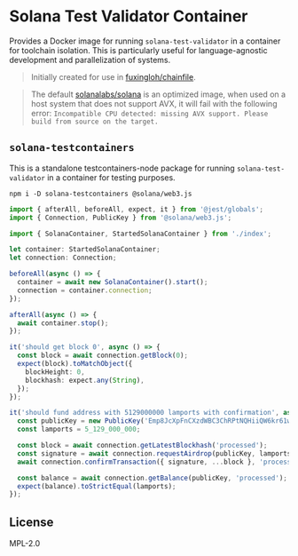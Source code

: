 # Solana Test Validator Container

Provides a Docker image for running `solana-test-validator` in a container for toolchain isolation.
This is particularly useful for language-agnostic development and parallelization of systems.

> Initially created for use in [fuxingloh/chainfile](https://github.com/fuxingloh/chainfile).

> The default [solanalabs/solana](https://hub.docker.com/r/solanalabs/solana) is an optimized image,
> when used on a host system that does not support AVX, it will fail with the following error:
> `Incompatible CPU detected: missing AVX support. Please build from source on the target.`

## `solana-testcontainers`

This is a standalone testcontainers-node package for running `solana-test-validator` in a container for testing
purposes.

```shell
npm i -D solana-testcontainers @solana/web3.js
```

```typescript
import { afterAll, beforeAll, expect, it } from '@jest/globals';
import { Connection, PublicKey } from '@solana/web3.js';

import { SolanaContainer, StartedSolanaContainer } from './index';

let container: StartedSolanaContainer;
let connection: Connection;

beforeAll(async () => {
  container = await new SolanaContainer().start();
  connection = container.connection;
});

afterAll(async () => {
  await container.stop();
});

it('should get block 0', async () => {
  const block = await connection.getBlock(0);
  expect(block).toMatchObject({
    blockHeight: 0,
    blockhash: expect.any(String),
  });
});

it('should fund address with 5129000000 lamports with confirmation', async () => {
  const publicKey = new PublicKey('Emp8JcXpFnCXzdWBC3ChRPtNQHiiQW6kr61wopT3hbNL');
  const lamports = 5_129_000_000;

  const block = await connection.getLatestBlockhash('processed');
  const signature = await connection.requestAirdrop(publicKey, lamports);
  await connection.confirmTransaction({ signature, ...block }, 'processed');

  const balance = await connection.getBalance(publicKey, 'processed');
  expect(balance).toStrictEqual(lamports);
});
```

## License

MPL-2.0
